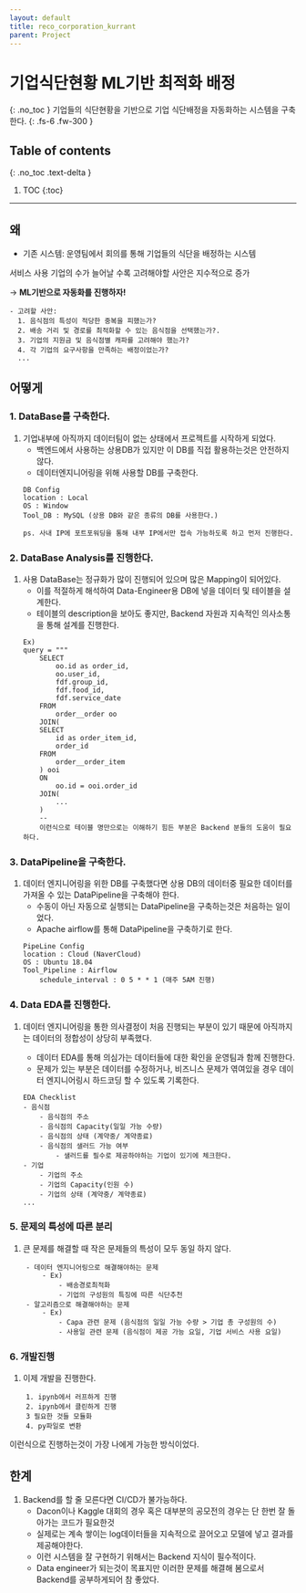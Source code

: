 ```yaml
---
layout: default
title: reco_corporation_kurrant
parent: Project
---
```

# 기업식단현황 ML기반 최적화 배정
{: .no_toc }
기업들의 식단현황을 기반으로 기업 식단배정을 자동화하는 시스템을 구축한다.
{: .fs-6 .fw-300 }

## Table of contents
{: .no_toc .text-delta }

1. TOC
{:toc}

---
## 왜

- 기존 시스템: 운영팀에서 회의를 통해 기업들의 식단을 배정하는 시스템

서비스 사용 기업의 수가 늘어날 수록 고려해야할 사안은 지수적으로 증가  

-> **ML기반으로 자동화를 진행하자!**

```
- 고려할 사안:
  1. 음식점의 특성이 적당한 중복을 피했는가?
  2. 배송 거리 및 경로를 최적화할 수 있는 음식점을 선택했는가?.
  3. 기업의 지원금 및 음식점별 캐파를 고려해야 했는가?
  4. 각 기업의 요구사항을 만족하는 배정이었는가?
  ...
```

## 어떻게

### 1. DataBase를 구축한다.
1. 기업내부에 아직까지 데이터팀이 없는 상태에서 프로젝트를 시작하게 되었다.
    - 백엔드에서 사용하는 상용DB가 있지만 이 DB를 직접 활용하는것은 안전하지 않다.
    - 데이터엔지니어링을 위해 사용할 DB를 구축한다.
    ```
    DB Config
    location : Local 
    OS : Window
    Tool_DB : MySQL (상용 DB와 같은 종류의 DB를 사용한다.)
    
    ps. 사내 IP에 포트포워딩을 통해 내부 IP에서만 접속 가능하도록 하고 먼저 진행한다.
    ```

### 2. DataBase Analysis를 진행한다.
1. 사용 DataBase는 정규화가 많이 진행되어 있으며 많은 Mapping이 되어있다.
    - 이를 적절하게 해석하여 Data-Engineer용 DB에 넣을 데이터 및 테이블을 설계한다.
    - 테이블의 description을 보아도 좋지만, Backend 자원과 지속적인 의사소통을 통해 설계를 진행한다.
    ```
    Ex)
    query = """
        SELECT
            oo.id as order_id,
            oo.user_id,
            fdf.group_id,
            fdf.food_id,
            fdf.service_date
        FROM
            order__order oo
        JOIN(
        SELECT
            id as order_item_id,
            order_id
        FROM
            order__order_item
        ) ooi
        ON
            oo.id = ooi.order_id
        JOIN(
            ...
        )
        --
        이런식으로 테이블 명만으로는 이해하기 힘든 부분은 Backend 분들의 도움이 필요하다.
    ```


### 3. DataPipeline을 구축한다.
1. 데이터 엔지니어링을 위한 DB를 구축했다면 상용 DB의 데이터중 필요한 데이터를 가져올 수 있는 DataPipeline을 구축해야 한다.
    - 수동이 아닌 자동으로 실행되는 DataPipeline을 구축하는것은 처음하는 일이었다.
    - Apache airflow를 통해 DataPipeline을 구축하기로 한다.
    ```
    PipeLine Config
    location : Cloud (NaverCloud)
    OS : Ubuntu 18.04
    Tool_Pipeline : Airflow
        schedule_interval : 0 5 * * 1 (매주 5AM 진행)
    ```

### 4. Data EDA를 진행한다.
1. 데이터 엔지니어링을 통한 의사결정이 처음 진행되는 부분이 있기 때문에 아직까지는 데이터의 정합성이 상당히 부족했다.
    - 데이터 EDA를 통해 의심가는 데이터들에 대한 확인을 운영팀과 함께 진행한다.
    - 문제가 있는 부분은 데이터를 수정하거나, 비즈니스 문제가 엮여있을 경우 데이터 엔지니어링시 하드코딩 할 수 있도록 기록한다.
    
    ```
    EDA Checklist
    - 음식점
        - 음식점의 주소 
        - 음식점의 Capacity(일일 가능 수량)
        - 음식점의 상태 (계약중/ 계약종료)
        - 음식점의 샐러드 가능 여부
            - 샐러드를 필수로 제공하야하는 기업이 있기에 체크한다.
    - 기업
        - 기업의 주소
        - 기업의 Capacity(인원 수)
        - 기업의 상태 (계약중/ 계약종료)
    ... 
    ```
    
### 5. 문제의 특성에 따른 분리
1. 큰 문제를 해결할 때 작은 문제들의 특성이 모두 동일 하지 않다.

```
    - 데이터 엔지니어링으로 해결해야하는 문제
        - Ex)
            - 배송경로최적화 
            - 기업의 구성원의 특징에 따른 식단추천
    - 알고리즘으로 해결해야하는 문제
        - Ex)
            - Capa 관련 문제 (음식점의 일일 가능 수량 > 기업 총 구성원의 수)
            - 사용일 관련 문제 (음식점이 제공 가능 요일, 기업 서비스 사용 요일)
```    

### 6. 개발진행
1. 이제 개발을 진행한다.

```
    1. ipynb에서 러프하게 진행
    2. ipynb에서 클린하게 진행
    3 필요한 것들 모듈화
    4. py파일로 변환
```

이런식으로 진행하는것이 가장 나에게 가능한 방식이었다.

## 한계
1. Backend를 할 줄 모른다면 CI/CD가 불가능하다.
    - Dacon이나 Kaggle 대회의 경우 혹은 대부분의 공모전의 경우는 단 한번 잘 돌아가는 코드가 필요한것
    - 실제로는 계속 쌓이는 log데이터들을 지속적으로 끌어오고 모델에 넣고 결과를 제공해야한다.
    - 이런 시스템을 잘 구현하기 위해서는 Backend 지식이 필수적이다.
    - Data engineer가 되는것이 목표지만 이러한 문제를 해결해 봄으로서 Backend를 공부하게되어 참 좋았다.
